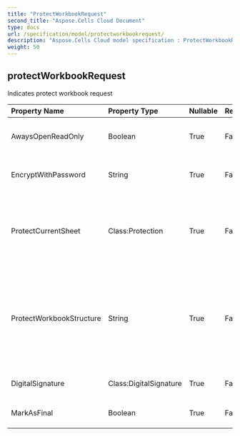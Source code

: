 ```yaml
---
title: "ProtectWorkbookRequest"
second_title: "Aspose.Cells Cloud Document"
type: docs
url: /specification/model/protectworkbookrequest/
description: "Aspose.Cells Cloud model specification : ProtectWorkbookRequest. Effortlessly handle Excel and other spreadsheet documents with features like opening, generating, editing, splitting, merging, comparing, and converting."
weight: 50
---
```


## **protectWorkbookRequest**

Indicates protect workbook request 

| Property Name | Property Type | Nullable |  ReadOnly | DefaultValue | Description | 
| :- | :- | :- |:- |  :- | :- |
| AwaysOpenReadOnly | Boolean | True |  False |  | Indicates aways open read-only. |  
| EncryptWithPassword | String | True |  False |  | Indicates encrypt with password. |  
| ProtectCurrentSheet | Class:Protection | True |  False |  | Represents the various types of protection options available for a worksheet.             |  
| ProtectWorkbookStructure | String | True |  False |  | Indicates protect workbook structure. All, Contents, Objects, Scenarios, Structure, Windows, and None. |  
| DigitalSignature | Class:DigitalSignature | True |  False |  | Indicates signature in file. |  
| MarkAsFinal | Boolean | True |  False |  | Indicates mark as final. |  

